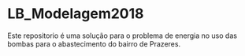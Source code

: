 # LB_Modelagem2018
Este repositorio é uma solução para o problema de energia no uso das bombas para o abastecimento do bairro de Prazeres.
